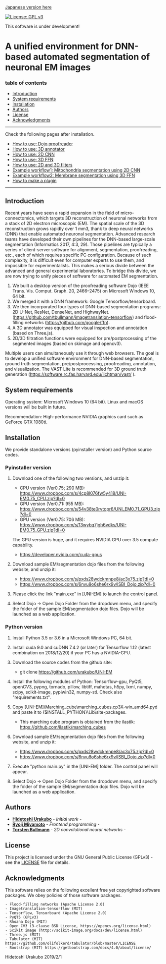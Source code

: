 [Japanese version here](README.ja.md)

[![License: GPL v3](https://img.shields.io/badge/License-GPLv3-blue.svg)](https://www.gnu.org/licenses/gpl-3.0)

This software is under development!

# A unified environment for DNN-based automated segmentation of neuronal EM images

### table of contents
- [Introduction](#Introduction)
- [System requirements](#System-requirements)
- [Installation](#Installation)
- [Authors](#Authors)
- [License](#License)
- [Acknowledgments](#Acknowledgments)

---
Check the following pages after installation.
- [How to use: Dojo proofreader](docs/HowToUse.md#Dojo-proofreader)
- [How to use: 3D annotator](docs/HowToUse.md#3D-annotator)
- [How to use: 2D CNN](docs/HowToUse.md#2D-CNN)
- [How to use: 3D FFN](docs/HowToUse.md#3D-FFN)
- [How to use: 2D and 3D filters](docs/HowToUse.md#2D-and-3D-filters)
- [Example workflow1: Mitochondria segmentation using 2D CNN](docs/Workflow1.md)
- [Example workflow2: Membrane segmentation using 3D FFN](docs/Workflow2.md) 
- [How to make a plugin](docs/HowToMakePlugin.md) 
---

## Introduction
Recent years have seen a rapid expansion in the field of micro-connectomics, which targets 3D reconstruction of neuronal networks from a stack of 2D electron microscopic (EM). The spatial scale of the 3D reconstruction grows rapidly over 1 mm3, thank to deep neural networks (DNN) that enable automated neuronal segmentation. Advanced research teams have developed their own pipelines for the DNN-based large-scale segmentation (Informatics 2017, 4:3, 29). Those pipelines are typically a series of client-server software for alignment, segmentation, proofreading, etc., each of which requires specific PC configuration. Because of such complexity, it is difficult even for computer experts to use them, and impossible for experimentalists. This makes a serious divide between the advanced and general experimental laboratories.
   To bridge this divide, we are now trying to unify pieces of software for automated EM segmentation.

1.	We built a desktop version of the proofreading software Dojo (IEEE Trans. Vis. Comput. Graph. 20, 2466–2475) on Microsoft Windows 10, 64 bit.
2.	We merged it with a DNN framework: Google Tensorflow/tensorboard. 
3.	We then incorporated four types of DNN-based segmentation programs: 2D U-Net, ResNet, DenseNet, and HighwayNet. (https://github.com/tbullmann/imagetranslation-tensorflow) and flood-filling networks (https://github.com/google/ffn).
4.	A 3D annotator was equipped for visual inspection and annotation (based on Three.js).
5.	2D/3D filtration functions were equipped for pre/postprocessing of the segmented images (based on skimage and opencv3).

Multiple users can simultaneously use it through web browsers. The goal is to develop a unified software environment for DNN-based segmentation, ground truth segmentation, pre/postprocessing, proofreading, annotation, and visualization. The VAST Lite is recommended for 3D ground truth generation (https://software.rc.fas.harvard.edu/lichtman/vast/ ).

## System requirements
Operating system: Microsoft Windows 10 (64 bit). Linux and macOS versions will be built in future.

Recommendation: High-performance NVIDIA graphics card such as GeForce GTX 1080ti.

## Installation
We provide standalone versions (pyinstaller version) and Python source codes.

### Pyinstaller version 
1.	Download one of the following two versions, and unzip it:
	- CPU version (Ver0.75; 290 MB): https://www.dropbox.com/s/4cp8l076fw5y418/UNI-EM0.75_CPU.zip?dl=0
   	- GPU version (Ver0.71: 955 MB): https://www.dropbox.com/s/54v38te0rvtopr6/UNI_EM0.71_GPU3.zip?dl=0
	- GPU version (Ver0.75: 706 MB): https://www.dropbox.com/s/13wybq7jgh6vdks/UNI-EM0.75_GPU.zip?dl=0

	The GPU version is huge, and it requires NVIDIA GPU over 3.5 compute capability.

	- https://developer.nvidia.com/cuda-gpus

2.	Download sample EM/segmentation dojo files from the following website, and unzip it:
   	- https://www.dropbox.com/s/pxds28wdckmnpe8/ac3x75.zip?dl=0
	- https://www.dropbox.com/s/6nvu8o6she6rx9v/ISBI_Dojo.zip?dl=0

3.	Please click the link "main.exe" in [UNI-EM] to launch the control panel.

4.	Select Dojo → Open Dojo Folder from the dropdown menu, and specify the folder of the sample EM/segmentation dojo files. Dojo will be launched as a web application.

### Python version 
1. Install Python 3.5 or 3.6 in a Microsoft Windows PC, 64 bit.
2. Install cuda 9.0 and cuDNN 7.4.2 (or later) for Tensorflow 1.12 (latest combination on 2018/12/20) if your PC has a NVIDIA-GPU.
3. Download the source codes from the github site:
   	- git clone https://github.com/urakubo/UNI-EM
4. Install the following modules of Python: Tensorflow-gpu, PyQt5, openCV3, pypng, tornado, pillow, libtiff, mahotas, h5py, lxml, numpy, scipy, scikit-image, pypiwin32, numpy-stl. Check also "requirements.txt". 
5. Copy [UNI-EM]\Marching_cube\marching_cubes.cp3X-win_amd64.pyd and paste it to {$INSTALL_PYTHON}\Lib\site-packages.

	- This marching cube program is obtained from the ilastik: https://github.com/ilastik/marching_cubes


6. Download sample EM/segmentation dojo files from the following website, and unzip it:
   	- https://www.dropbox.com/s/pxds28wdckmnpe8/ac3x75.zip?dl=0
	- https://www.dropbox.com/s/6nvu8o6she6rx9v/ISBI_Dojo.zip?dl=0

7. Execute "python main.py" in the [UNI-EM] folder. The control panel will appear.

8.	Select Dojo → Open Dojo Folder from the dropdown menu, and specify the folder of the sample EM/segmentation dojo files. Dojo will be launched as a web application.

## Authors

* [**Hidetoshi Urakubo**](https://researchmap.jp/urakubo/?lang=english) - *Initial work* - 
* [**Ryoji Miyamoto**](https://polygonpla.net/) - *Frontend programming* - 
* [**Torsten Bullmann**](https://www.cb.hs-mittweida.de/en/mitarbeiterinnen-mitarbeiter-in-ihren-fachgruppen/bullmann-torsten.html) - *2D convolutional neural networks* -

## License

This project is licensed under the GNU General Public License (GPLv3) - see the [LICENSE](LICENSE) file for details.

## Acknowledgments
This software relies on the following excellent free yet copyrighted software packages. We obey policies of those software packages.

	- Flood-filling networks (Apache License 2.0)
	- Imagetranslation-tensorflow (MIT)
	- Tensorflow, Tensorboard (Apache License 2.0)
	- PyQT5 (GPLv3)
	- Rhoana Dojo (MIT)
	- Open CV3 (3-clause BSD License, https://opencv.org/license.html)
	- Scikit image (http://scikit-image.org/docs/dev/license.html)
	- Three.js (MIT)
	- Tabulator (MIT) https://github.com/olifolkerd/tabulator/blob/master/LICENSE
	- Bootstrap (MIT) https://getbootstrap.com/docs/4.0/about/license/

Hidetoshi Urakubo
2019/2/1
